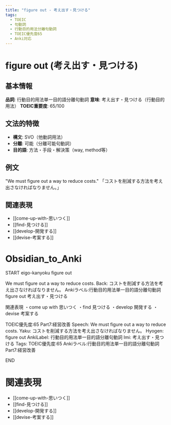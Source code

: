 ```yaml
---
title: "figure out - 考え出す・見つける"
tags:
  - TOEIC
  - 句動詞
  - 行動目的用法分離句動詞
  - TOEIC優先度65
  - Anki対応
---
```


# figure out (考え出す・見つける)

## 基本情報
**品詞**: 行動目的用法単一目的語分離句動詞
**意味**: 考え出す・見つける（行動目的用法）
**TOEIC重要度**: 65/100

## 文法的特徴
- **構文**: SVO（他動詞用法）
- **分離**: 可能（分離可能句動詞）
- **目的語**: 方法・手段・解決策（way, method等）

## 例文
"We must figure out a way to reduce costs."
「コストを削減する方法を考え出さなければなりません。」

## 関連表現
- [[come-up-with-思いつく]]
- [[find-見つける]]
- [[develop-開発する]]
- [[devise-考案する]]

# Obsidian_to_Anki
START
eigo-kanyoku
figure out

We must figure out a way to reduce costs.
Back: 
コストを削減する方法を考え出さなければなりません。
Ankiラベル:行動目的用法単一目的語分離句動詞
figure out
考え出す・見つける

関連表現
・come up with 思いつく
・find 見つける
・develop 開発する
・devise 考案する

TOEIC優先度:65
Part7:経営改善
Speech: We must figure out a way to reduce costs.
Yaku: コストを削減する方法を考え出さなければなりません。
Hyogen: figure out
AnkiLabel: 行動目的用法単一目的語分離句動詞
Imi: 考え出す・見つける
Tags: TOEIC優先度:65 Ankiラベル:行動目的用法単一目的語分離句動詞 Part7:経営改善
<!--ID: 1753012907810-->
END

# 関連表現
- [[come-up-with-思いつく]]
- [[find-見つける]]
- [[develop-開発する]]
- [[devise-考案する]] 